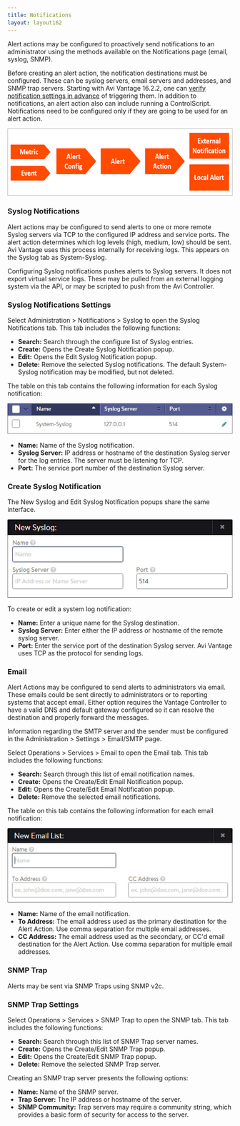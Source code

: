 ```yaml
---
title: Notifications
layout: layout162
---
```

Alert actions may be configured to proactively send notifications to an administrator using the methods available on the Notifications page (email, syslog, SNMP).

Before creating an alert action, the notification destinations must be configured. These can be syslog servers, email servers and addresses, and SNMP trap servers. Starting with Avi Vantage 16.2.2, one can <a href="/docs/16.2/verifying-notification-settings/">verify notification settings in advance</a> of triggering them. In addition to notifications, an alert action also can include running a ControlScript. Notifications need to be configured only if they are going to be used for an alert action.

<img class="alignnone size-full wp-image-1265" src="img/Notification.png" alt="Notification" width="600" height="150">

### Syslog Notifications

Alert actions may be configured to send alerts to one or more remote Syslog servers via TCP to the configured IP address and service ports. The alert action determines which log levels (high, medium, low) should be sent. Avi Vantage uses this process internally for receiving logs. This appears on the Syslog tab as System-Syslog.

Configuring Syslog notifications pushes alerts to Syslog servers. It does not export virtual service logs. These may be pulled from an external logging system via the API, or may be scripted to push from the Avi Controller.

### Syslog Notifications Settings

Select Administration > Notifications > Syslog to open the Syslog Notifications tab. This tab includes the following functions:

* **Search:** Search through the configure list of Syslog entries.
* **Create:** Opens the Create Syslog Notification popup.
* **Edit:** Opens the Edit Syslog Notification popup.
* **Delete:** Remove the selected Syslog notifications. The default System-Syslog notification may be modified, but not deleted. 

The table on this tab contains the following information for each Syslog notification:

<img src="img/admin_notify_syslog_tab.jpg" alt="">

* **Name:** Name of the Syslog notification.
* **Syslog Server:** IP address or hostname of the destination Syslog server for the log entries. The server must be listening for TCP.
* **Port:** The service port number of the destination Syslog server. 

### Create Syslog Notification

The New Syslog and Edit Syslog Notification popups share the same interface.

<img src="img/admin_notify_syslog_create-edit.jpg" alt="">

To create or edit a system log notification:

* **Name:** Enter a unique name for the Syslog destination.
* **Syslog Server:** Enter either the IP address or hostname of the remote syslog server.
* **Port:** Enter the service port of the destination Syslog server. Avi Vantage uses TCP as the protocol for sending logs. 

### Email

Alert Actions may be configured to send alerts to administrators via email. These emails could be sent directly to administrators or to reporting systems that accept email. Either option requires the Vantage Controller to have a valid DNS and default gateway configured so it can resolve the destination and properly forward the messages.

Information regarding the SMTP server and the sender must be configured in the Administration > Settings > Email/SMTP page.

Select Operations > Services > Email to open the Email tab. This tab includes the following functions:

* **Search:** Search through this list of email notification names.
* **Create:** Opens the Create/Edit Email Notification popup.
* **Edit:** Opens the Create/Edit Email Notification popup.
* **Delete:** Remove the selected email notifications. 

The table on this tab contains the following information for each email notification:

<img src="img/admin_notify_email_create-edit.jpg" alt="">

* **Name:** Name of the email notification.
* **To Address:** The email address used as the primary destination for the Alert Action. Use comma separation for multiple email addresses.
* **CC Address:** The email address used as the secondary, or CC'd email destination for the Alert Action. Use comma separation for multiple email addresses. 

### SNMP Trap

Alerts may be sent via SNMP Traps using SNMP v2c.

### SNMP Trap Settings

Select Operations > Services > SNMP Trap to open the SNMP tab. This tab includes the following functions:

* **Search:** Search through this list of SNMP Trap server names.
* **Create:** Opens the Create/Edit SNMP Trap popup.
* **Edit:** Opens the Create/Edit SNMP Trap popup.
* **Delete:** Remove the selected SNMP Trap server. 

Creating an SNMP trap server presents the following options:

* **Name:** Name of the SNMP server.
* **Trap Server:** The IP address or hostname of the server.
* **SNMP Community:** Trap servers may require a community string, which provides a basic form of security for access to the server.  